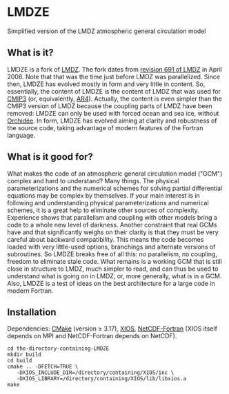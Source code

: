 # LMDZE
Simplified version of the LMDZ atmospheric general circulation model

## What is it?

LMDZE is a fork of [LMDZ](http://lmdz.lmd.jussieu.fr). The fork dates
from [revision 691 of
LMDZ](http://trac.lmd.jussieu.fr/LMDZ/changeset/691) in
April 2006. Note that that was the time just before LMDZ was
parallelized. Since then, LMDZE has evolved mostly in form and very
little in content. So, essentially, the content of LMDZE is the
content of LMDZ that was used for
[CMIP3](https://www.wcrp-climate.org/wgcm-cmip/wgcm-cmip3) (or,
equivalently, [AR4](https://www.ipcc.ch/report/ar4/syr)). Actually,
the content is even simpler than the CMIP3 version of LMDZ because the
coupling parts of LMDZ have been removed: LMDZE can only be used with
forced ocean and sea ice, without
[Orchidée](https://orchidee.ipsl.fr). In form, LMDZE has evolved
aiming at clarity and robustness of the source code, taking advantage
of modern features of the Fortran language.

## What is it good for?

What makes the code of an atmospheric general circulation model
("GCM") complex and hard to understand? Many things. The physical
parameterizations and the numerical schemes for solving partial
differential equations may be complex by themselves. If your main
interest is in following and understanding physical parameterizations
and numerical schemes, it is a great help to eliminate other sources
of complexity. Experience shows that parallelism and coupling with
other models bring a code to a whole new level of darkness. Another
constraint that real GCMs have and that significantly weighs on their
clarity is that they must be very careful about backward
compatibility. This means the code becomes loaded with very
little-used options, branchings and alternate versions of
subroutines. So LMDZE breaks free of all this: no parallelism, no
coupling, freedom to eliminate stale code. What remains is a working
GCM that is still close in structure to LMDZ, much simpler to read,
and can thus be used to understand what is going on in LMDZ, or, more
generally, what is in a GCM. Also, LMDZE is a test of ideas on the best
architecture for a large code in modern Fortran.

## Installation

Dependencies: [CMake](https://cmake.org/download) (version ≥ 3.17),
[XIOS](http://forge.ipsl.jussieu.fr/ioserver/wiki),
[NetCDF-Fortran](https://www.unidata.ucar.edu/downloads/netcdf/index.jsp)
(XIOS itself depends on MPI and NetCDF-Fortran depends on NetCDF).

    cd the-directory-containing-LMDZE
    mkdir build
    cd build
    cmake .. -DFETCH=TRUE \
       -DXIOS_INCLUDE_DIR=/directory/containing/XIOS/inc \
       -DXIOS_LIBRARY=/directory/containing/XIOS/lib/libxios.a
    make
